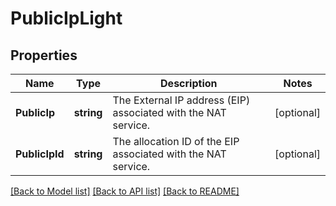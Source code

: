 # PublicIpLight

## Properties

Name | Type | Description | Notes
------------ | ------------- | ------------- | -------------
**PublicIp** | **string** | The External IP address (EIP) associated with the NAT service. | [optional] 
**PublicIpId** | **string** | The allocation ID of the EIP associated with the NAT service. | [optional] 

[[Back to Model list]](../README.md#documentation-for-models) [[Back to API list]](../README.md#documentation-for-api-endpoints) [[Back to README]](../README.md)


